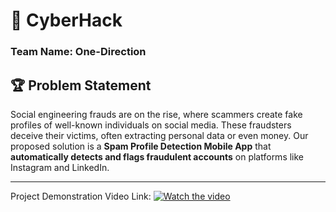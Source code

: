# 🚀 CyberHack  
### **Team Name:** One-Direction  

## 🏆 Problem Statement  
Social engineering frauds are on the rise, where scammers create fake profiles of well-known individuals on social media. These fraudsters deceive their victims, often extracting personal data or even money. Our proposed solution is a **Spam Profile Detection Mobile App** that **automatically detects and flags fraudulent accounts** on platforms like Instagram and LinkedIn.  

---

Project Demonstration Video Link: 
[![Watch the video](https://img.youtube.com/vi/VIDEO_ID/0.jpg)](https://drive.google.com/file/d/1aUeA8PAD6fN4kQbibNzSDWWsyZYhBdng/view?usp=sharing)

